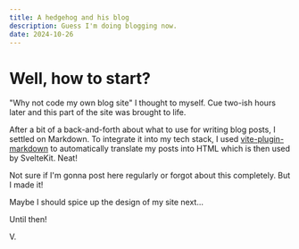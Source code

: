 ```yaml
---
title: A hedgehog and his blog
description: Guess I'm doing blogging now.
date: 2024-10-26
---
```


# Well, how to start?

"Why not code my own blog site" I thought to myself. Cue two-ish hours later and this part of the site was brought to life.

After a bit of a back-and-forth about what to use for writing blog posts, I settled on Markdown. To integrate it into my tech stack, I used [vite-plugin-markdown](https://www.npmjs.com/package/vite-plugin-markdown) to automatically translate my posts into HTML which is then used by SvelteKit. Neat!

Not sure if I'm gonna post here regularly or forgot about this completely. But I made it!

Maybe I should spice up the design of my site next...

Until then!

V.
